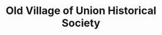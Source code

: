 ---
layout: repo
title: "Old Village of Union Historical Society"
id: 20258
permalink: repos/20258/
---